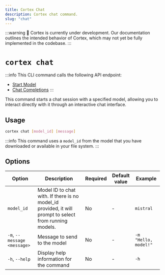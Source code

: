 ```yaml
---
title: Cortex Chat
description: Cortex chat command.
slug: "chat"
---
```


:::warning
🚧 Cortex is currently under development. Our documentation outlines the intended behavior of Cortex, which may not yet be fully implemented in the codebase.
:::

# `cortex chat`
:::info
This CLI command calls the following API endpoint:
- [Start Model](/api-reference#tag/models/post/v1/models/{modelId}/start)
- [Chat Completions](/api-reference#tag/inference/post/v1/chat/completions)
:::

This command starts a chat session with a specified model, allowing you to interact directly with it through an interactive chat interface.

## Usage

```bash
cortex chat [model_id] [message]
```
:::info
This command uses a `model_id` from the model that you have downloaded or available in your file system.
:::

## Options

| Option                        | Description                                                                                     | Required | Default value | Example                       |
| ----------------------------- | ----------------------------------------------------------------------------------------------- | -------- | ------------- | ----------------------------- |
| `model_id`                    | Model ID to chat with. If there is no model_id provided, it will prompt to select from running models. | No       | -             | `mistral`                       |
| `-m`, `--message <message>`   | Message to send to the model                                                                     | No       | -             | `-m "Hello, model!"`          |
| `-h`, `--help`                | Display help information for the command                                                         | No       | -             | `-h`                          |

<!-- | `-t`, `--thread <thread_id>`  | Thread ID. If not provided, will create new thread                                               | No       | -             | `-t 98765`                    | -->
<!-- | `-a`, `--attach`              | Attach to interactive chat session                                                               | No       | `false`       | `-a`                          |
| `-p`, `--preset <preset>`     | Apply a chat preset to the chat session                                                          | No       | -             | `-p default`                  | -->


